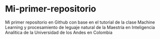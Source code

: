 # Mi-primer-repositorio
Mi primer repositorio en Github con base en el tutorial de la clase Machine Learning y procesamiento de leguaje natural de la Maestría en Inteligencia Analítica de la Universidad de los Andes en Colombia

